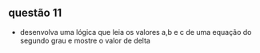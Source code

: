 ## questão 11
- desenvolva uma lógica que leia os valores a,b e c de uma equação do segundo grau e mostre o valor de delta 
